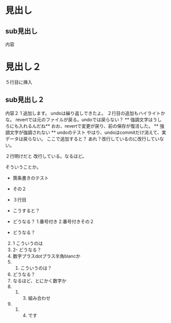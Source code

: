 # 見出し
## sub見出し
内容
# 見出し２
５行目に挿入
## sub見出し２
内容２ 1
追加します。
undoは繰り返しできたよ。
２行目の追加もハイライトかな。
revertでは元のファイルが戻る。undoでは戻らない？
** 強調文字はうしろにも入れるんだね**
おお、revertで変更が戻り、前の保存が復活した。
** 強調文字が強調されない **
undoのテスト
やはり、undoはcommitだけ消えて、実データは戻らない。
ここで追加すると？
あれ？改行しているのに改行していない。

２行明けだと
改行している。なるほど。

そういうことか。

- 箇条書きのテスト
- その２
- ３行目

- こうすると？
- どうなる？
1.番号付き
2.番号付きその２
- どうなる？
2. 1 こういうのは
3. 2- どうなる？
4. 数字プラスdotプラス半角blancか
4. 1. こういうのは？
1. どうなる？
4. なるほど、とにかく数字か
5. 1. 3. 組み合わせ
5. 1. 4. です
